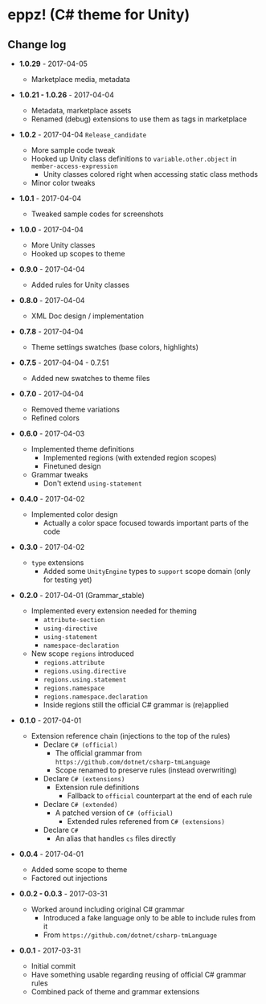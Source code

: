 # eppz! (C# theme for Unity)
## Change log


* **1.0.29** - 2017-04-05

    + Marketplace media, metadata

* **1.0.21 - 1.0.26** - 2017-04-04

    + Metadata, marketplace assets
    + Renamed (debug) extensions to use them as tags in marketplace

* **1.0.2** - 2017-04-04 `Release_candidate`

    + More sample code tweak
    + Hooked up Unity class definitions to `variable.other.object` in `member-access-expression` 
        + Unity classes colored right when accessing static class methods
    + Minor color tweaks

* **1.0.1** - 2017-04-04

    + Tweaked sample codes for screenshots

* **1.0.0** - 2017-04-04

    + More Unity classes
    + Hooked up scopes to theme

* **0.9.0** - 2017-04-04

    + Added rules for Unity classes

* **0.8.0** - 2017-04-04

    + XML Doc design / implementation

* **0.7.8** - 2017-04-04

    + Theme settings swatches (base colors, highlights)

* **0.7.5** - 2017-04-04 - 0.7.51

    + Added new swatches to theme files

* **0.7.0** - 2017-04-04

    + Removed theme variations
    + Refined colors

* **0.6.0** - 2017-04-03

    + Implemented theme definitions
        + Implemented regions (with extended region scopes)
        + Finetuned design
    + Grammar tweaks
        + Don't extend `using-statement`

* **0.4.0** - 2017-04-02

    + Implemented color design
        + Actually a color space focused towards important parts of the code

* **0.3.0** - 2017-04-02

    + `type` extensions
        + Added some `UnityEngine` types to `support` scope domain (only for testing yet)

* **0.2.0** - 2017-04-01 (Grammar_stable)

    + Implemented every extension needed for theming
        + `attribute-section`    
        + `using-directive`
        + `using-statement`
        + `namespace-declaration`
    + New scope `regions` introduced
        + `regions.attribute`
        + `regions.using.directive`
        + `regions.using.statement`        
        + `regions.namespace`
        + `regions.namespace.declaration`
        + Inside regions still the official C# grammar is (re)applied

* **0.1.0** - 2017-04-01

    + Extension reference chain (injections to the top of the rules)
        + Declare `C# (official)`
            + The official grammar from `https://github.com/dotnet/csharp-tmLanguage`
            + Scope renamed to preserve rules (instead overwriting)
        + Declare `C# (extensions)`
            + Extension rule definitions
                + Fallback to `official` counterpart at the end of each rule
        + Declare `C# (extended)`
            + A patched version of `C# (official)`
                + Extended rules referened from `C# (extensions)`
        + Declare `C#`
            + An alias that handles `cs` files directly

* **0.0.4** - 2017-04-01

    + Added some scope to theme
    + Factored out injections

* **0.0.2 - 0.0.3** - 2017-03-31

    + Worked around including original C# grammar
        + Introduced a fake language only to be able to include rules from it
        + From `https://github.com/dotnet/csharp-tmLanguage`

* **0.0.1** - 2017-03-31

    + Initial commit
    + Have something usable regarding reusing of official C# grammar rules
    + Combined pack of theme and grammar extensions
